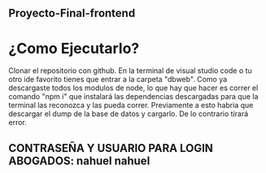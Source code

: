 ## Proyecto-Final-frontend
# ¿Como Ejecutarlo?
Clonar el repositorio con github. En la terminal de visual studio code o tu otro ide favorito tienes que entrar a la carpeta "dbweb". Como ya descargaste todos los modulos de node, lo que hay que hacer es correr el comando "npm i" que instalará las dependencias descargadas para que la terminal las reconozca y las pueda correr. Previamente a esto habria que descargar el dump de la base de datos y cargarlo. De lo contrario tirará error.
## CONTRASEÑA Y USUARIO PARA LOGIN ABOGADOS: nahuel nahuel
